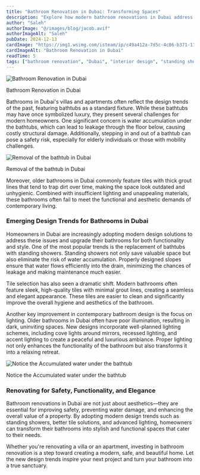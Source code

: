 ```yaml
---
title: "Bathroom Renovation in Dubai: Transforming Spaces"
description: "Explore how modern bathroom renovations in Dubai address water leakage, outdated designs, and safety, with a focus on standing showers, tile upgrades, and improved lighting."
author: "Saleh"
authorImage: "@/images/blog/jacob.avif"
authorImageAlt: "Saleh"
pubDate: 2024-12-13
cardImage: "https://img1.wsimg.com/isteam/ip/c49a412a-7d5c-4c86-b371-17b58bdd84ac/mason.webp/:/cr=t:0%25,l:0%25,w:100%25,h:100%25/rs=w:1280"
cardImageAlt: "Bathroom Renovation in Dubai"
readTime: 5
tags: ["bathroom renovation", "Dubai", "interior design", "standing shower", "lighting"]
---
```



![Bathroom Renovation in Dubai](https://img1.wsimg.com/isteam/ip/c49a412a-7d5c-4c86-b371-17b58bdd84ac/mason.webp/:/cr=t:0%25,l:0%25,w:100%25,h:100%25/rs=w:1280 "Bathroom Renovation in Dubai")

Bathroom Renovation in Dubai

Bathrooms in Dubai's villas and apartments often reflect the design trends of the past, featuring bathtubs as a standard fixture. While these bathtubs may have once symbolized luxury, they present several challenges for modern homeowners. One significant concern is water accumulation under the bathtubs, which can lead to leakage through the floor below, causing costly structural damage. Additionally, stepping in and out of a bathtub can pose a safety risk, especially for elderly individuals or those with mobility challenges.

  

![Removal of the bathtub in Dubai](https://img1.wsimg.com/isteam/ip/c49a412a-7d5c-4c86-b371-17b58bdd84ac/IMG-20241111-WA0001.jpg/:/cr=t:0%25,l:0%25,w:100%25,h:100%25/rs=w:1280 "Removal of the bathtub in Dubai")

Removal of the bathtub in Dubai

Moreover, older bathrooms in Dubai commonly feature tiles with thick grout lines that tend to trap dirt over time, making the space look outdated and unhygienic. Combined with insufficient lighting and unappealing materials, these bathrooms often fail to meet the functional and aesthetic demands of contemporary living.

### Emerging Design Trends for Bathrooms in Dubai

Homeowners in Dubai are increasingly adopting modern design solutions to address these issues and upgrade their bathrooms for both functionality and style. One of the most popular trends is the replacement of bathtubs with standing showers. Standing showers not only save valuable space but also eliminate the risk of water accumulation. Properly designed slopes ensure that water flows efficiently into the drain, minimizing the chances of leakage and making maintenance much easier.

Tile selection has also seen a dramatic shift. Modern bathrooms often feature sleek, high-quality tiles with minimal grout lines, creating a seamless and elegant appearance. These tiles are easier to clean and significantly improve the overall hygiene and aesthetics of the bathroom.

Another key improvement in contemporary bathroom design is the focus on lighting. Older bathrooms in Dubai often have poor illumination, resulting in dark, uninviting spaces. New designs incorporate well-planned lighting schemes, including cove lights around mirrors, recessed lighting, and accent lighting to create a peaceful and luxurious ambiance. Proper lighting not only enhances the functionality of the bathroom but also transforms it into a relaxing retreat.

  

![Notice the Accumulated water under the bathtub](https://img1.wsimg.com/isteam/ip/c49a412a-7d5c-4c86-b371-17b58bdd84ac/20241110_113618.jpg/:/cr=t:0%25,l:0%25,w:100%25,h:100%25/rs=w:1280 "Notice the Accumulated water under the bathtub")

Notice the Accumulated water under the bathtub

### Renovating for Safety, Functionality, and Elegance

Bathroom renovations in Dubai are not just about aesthetics—they are essential for improving safety, preventing water damage, and enhancing the overall value of a property. By adopting modern design trends such as standing showers, better tile solutions, and advanced lighting, homeowners can transform their bathrooms into stylish and functional spaces that cater to their needs.

Whether you're renovating a villa or an apartment, investing in bathroom renovation is a step toward creating a modern, safe, and beautiful home. Let the new design trends inspire your next project and turn your bathroom into a true sanctuary.